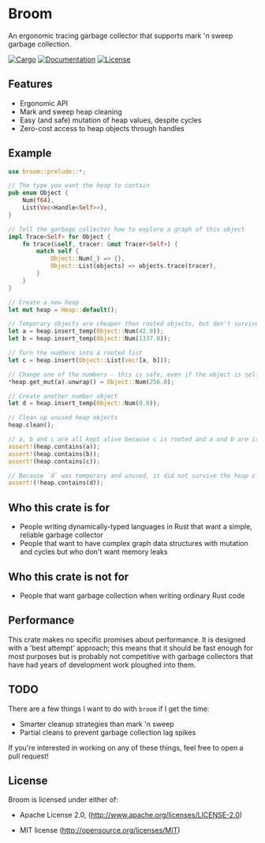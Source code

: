 # Broom

An ergonomic tracing garbage collector that supports mark 'n sweep garbage collection.

[![Cargo](https://img.shields.io/crates/v/broom.svg)](
https://crates.io/crates/broom)
[![Documentation](https://docs.rs/broom/badge.svg)](
https://docs.rs/broom)
[![License](https://img.shields.io/badge/license-MIT%2FApache--2.0-blue.svg)](
https://github.com/zesterer/broom)

## Features

- Ergonomic API
- Mark and sweep heap cleaning
- Easy (and safe) mutation of heap values, despite cycles
- Zero-cost access to heap objects through handles

## Example

```rust
use broom::prelude::*;

// The type you want the heap to contain
pub enum Object {
    Num(f64),
    List(Vec<Handle<Self>>),
}

// Tell the garbage collector how to explore a graph of this object
impl Trace<Self> for Object {
    fn trace(&self, tracer: &mut Tracer<Self>) {
        match self {
            Object::Num(_) => {},
            Object::List(objects) => objects.trace(tracer),
        }
    }
}

// Create a new heap
let mut heap = Heap::default();

// Temporary objects are cheaper than rooted objects, but don't survive heap cleans
let a = heap.insert_temp(Object::Num(42.0));
let b = heap.insert_temp(Object::Num(1337.0));

// Turn the numbers into a rooted list
let c = heap.insert(Object::List(vec![a, b]));

// Change one of the numbers - this is safe, even if the object is self-referential!
*heap.get_mut(a).unwrap() = Object::Num(256.0);

// Create another number object
let d = heap.insert_temp(Object::Num(0.0));

// Clean up unused heap objects
heap.clean();

// a, b and c are all kept alive because c is rooted and a and b are its children
assert!(heap.contains(a));
assert!(heap.contains(b));
assert!(heap.contains(c));

// Because `d` was temporary and unused, it did not survive the heap clean
assert!(!heap.contains(d));
```

## Who this crate is for

- People writing dynamically-typed languages in Rust that want a simple, reliable garbage collector
- People that want to have complex graph data structures with mutation and cycles but who don't want memory leaks

## Who this crate is not for

- People that want garbage collection when writing ordinary Rust code

## Performance

This crate makes no specific promises about performance. It is designed with a 'best attempt' approach;
this means that it should be fast enough for most purposes but is probably not competitive with garbage
collectors that have had years of development work ploughed into them.

## TODO

There are a few things I want to do with `broom` if I get the time:

- Smarter cleanup strategies than mark 'n sweep
- Partial cleans to prevent garbage collection lag spikes

If you're interested in working on any of these things, feel free to open a pull request!

## License

Broom is licensed under either of:

- Apache License 2.0, (http://www.apache.org/licenses/LICENSE-2.0)

- MIT license (http://opensource.org/licenses/MIT)
